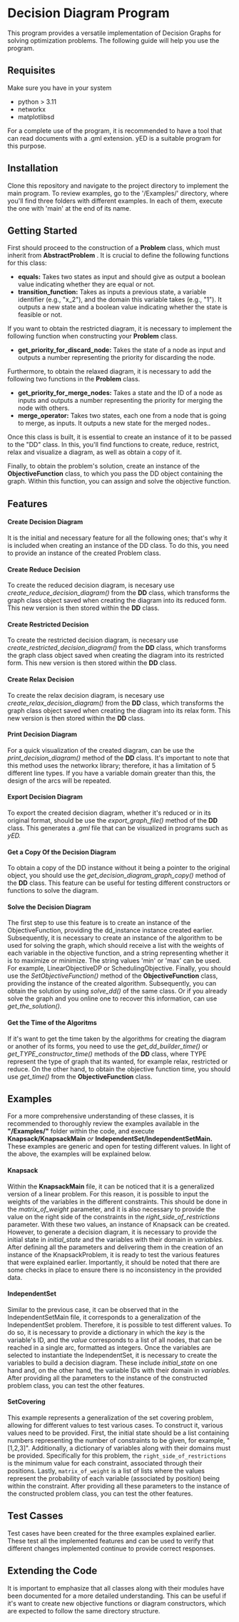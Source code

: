 # Decision Diagram Program

This program provides a versatile implementation of Decision Graphs for solving optimization problems. The following guide will help you use the program.

## Requisites

Make sure you have in your system

* python > 3.11
* networkx
* matplotlibsd

For a complete use of the program, it is recommended to have a tool that can read documents with a .gml extension. yED is a suitable program for this purpose.

## Installation

Clone this repository and navigate to the project directory to implement the main program. To review examples, go to the '/Examples/' directory, where you'll find three folders with different examples. In each of them, execute the one with 'main' at the end of its name.

## Getting Started

First should proceed to the construction of a **Problem** class, which must inherit from  **AbstractProblem** . It is crucial to define the following functions for this class:

* **equals:** Takes two states as input and should give as output a boolean value indicating whether they are equal or not.
* **transition_function:** Takes as inputs a previous state, a variable identifier (e.g., "x_2"), and the domain this variable takes (e.g., "1"). It outputs a new state and a boolean value indicating whether the state is feasible or not.

If you want to obtain the restricted diagram, it is necessary to implement the following function when constructing your **Problem** class.

* **get_priority_for_discard_node:** Takes the state of a node as input and outputs a number representing the priority for discarding the node.

Furthermore, to obtain the relaxed diagram, it is necessary to add the following two functions in the **Problem** class.

* **get_priority_for_merge_nodes:** Takes a state and the ID of a node as inputs and outputs a number representing the priority for merging the node with others.
* **merge_operator:** Takes two states, each one from a node that is going to merge, as inputs. It outputs a new state for the merged nodes..

Once this class is built, it is essential to create an instance of it to be passed to the "DD" class. In this, you'll find functions to create, reduce, restrict, relax and visualize a diagram, as well as obtain a copy of it.

Finally, to obtain the problem's solution, create an instance of the **ObjectiveFunction** class, to which you pass the DD object containing the graph. Within this function, you can assign and solve the objective function.

## Features

#### Create Decision Diagram

It is the initial and necessary feature for all the following ones; that's why it is included when creating an instance of the DD class. To do this, you need to provide an instance of the created Problem class.

#### Create Reduce Decision

To create the reduced decision diagram, is necesary use *create_reduce_decision_diagram()* from the **DD** class, which transforms the graph class object saved when creating the diagram into its reduced form. This new version is then stored within the **DD** class.

#### Create Restricted Decision

To create the restricted decision diagram, is necesary use *create_restricted_decision_diagram()* from the **DD** class, which transforms the graph class object saved when creating the diagram into its restricted form. This new version is then stored within the **DD** class.

#### Create Relax Decision

To create the relax decision diagram, is necesary use *create_relax_decision_diagram()* from the **DD** class, which transforms the graph class object saved when creating the diagram into its relax form. This new version is then stored within the **DD** class.

#### Print Decision Diagram

For a quick visualization of the created diagram, can be use the *print_decision_diagram()* method of the **DD** class. It's important to note that this method uses the networkx library; therefore, it has a limitation of 5 different line types. If you have a variable domain greater than this, the design of the arcs will be repeated.

#### Export Decision Diagram

To export the created decision diagram, whether it's reduced or in its original format, should be use the *export_graph_file()* method of the **DD** class. This generates a *.gml* file that can be visualized in programs such as *yED.*

#### Get a Copy Of the Decision Diagram

To obtain a copy of the DD instance without it being a pointer to the original object, you should use the *get_decision_diagram_graph_copy()* method of the **DD** class. This feature can be useful for testing different constructors or functions to solve the diagram.

#### Solve the Decision Diagram

The first step to use this feature is to create an instance of the ObjectiveFunction, providing the dd_instance instance created earlier. Subsequently, it is necessary to create an instance of the algorithm to be used for solving the graph, which should receive a list with the weights of each variable in the objective function, and a string representing whether it is to maximize or minimize. The string values 'min' or 'max' can be used. For example, LinearObjectiveDP or SchedulingObjective. Finally, you should use the *SetObjectiveFunction()* method of the **ObjectiveFunction** class, providing the instance of the created algorithm. Subsequently, you can obtain the solution by using *solve_dd()* of the same class. Or if you already solve the graph and you online one to recover this information, can use *get_the_solution().*

#### Get the Time of the Algoritms

If it's want to get the time taken by the algorithms for creating the diagram or another of its forms, you need to use the *get_dd_builder_time()* or *get_TYPE_constructor_time()* methods of the **DD** class, where TYPE represent the type of graph that its wanted, for example relax, restricted or reduce. On the other hand, to obtain the objective function time, you should use *get_time()* from the **ObjectiveFunction** class.

## Examples

For a more comprehensive understanding of these classes, it is recommended to thoroughly review the examples available in the **"/Examples/"** folder within the code, and execute **Knapsack/KnapsackMain** *or* **IndependentSet/IndependentSetMain.** These examples are generic and open for testing different values. In light of the above, the examples will be explained below.

#### Knapsack

Within the **KnapsackMain** file, it can be noticed that it is a generalized version of a linear problem. For this reason, it is possible to input the weights of the variables in the different constraints. This should be done in the *matrix_of_weight* parameter, and it is also necessary to provide the value on the right side of the constraints in the *right_side_of_restrictions* parameter. With these two values, an instance of Knapsack can be created. However, to generate a decision diagram, it is necessary to provide the initial state in *initial_state* and the variables with their domain in *variables.* After defining all the parameters and delivering them in the creation of an instance of the KnapsackProblem, it is ready to test the various features that were explained earlier. Importantly, it should be noted that there are some checks in place to ensure there is no inconsistency in the provided data.

#### IndependentSet

Similar to the previous case, it can be observed that in the IndependentSetMain file, it corresponds to a generalization of the IndependentSet problem. Therefore, it is possible to test different values. To do so, it is necessary to provide a dictionary in which the *key* is the variable's ID, and the *value* corresponds to a list of all nodes, that can be reached in a single arc, formatted as integers. Once the variables are selected to instantiate the IndependentSet, it is necessary to create the variables to build a decision diagram. These include *initial_state* on one hand and, on the other hand, the variable IDs with their domain in *variables.* After providing all the parameters to the instance of the constructed problem class, you can test the other features.

#### SetCovering

This example represents a generalization of the set covering problem, allowing for different values to test various cases. To construct it, various values need to be provided. First, the initial state should be a list containing numbers representing the number of constraints to be given, for example, "[1,2,3]". Additionally, a dictionary of variables along with their domains must be provided. Specifically for this problem, the `right_side_of_restrictions` is the minimum value for each constraint, associated through their positions. Lastly, `matrix_of_weight` is a list of lists where the values represent the probability of each variable (associated by position) being within the constraint. After providing all these parameters to the instance of the constructed problem class, you can test the other features.

## Test Casses

Test cases have been created for the three examples explained earlier. These test all the implemented features and can be used to verify that different changes implemented continue to provide correct responses.

## Extending the Code

It is important to emphasize that all classes along with their modules have been documented for a more detailed understanding. This can be useful if it's want to create new objective functions or diagram constructors, which are expected to follow the same directory structure.
